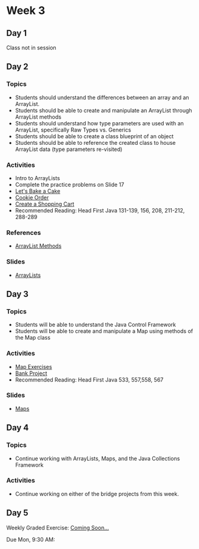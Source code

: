 # Week 3

## Day 1

Class not in session

## Day 2

### Topics

*   Students should understand the differences between an array and an ArrayList.
*   Students should be able to create and manipulate an ArrayList through ArrayList methods
*   Students should understand how type parameters are used with an ArrayList, specifically Raw Types vs. Generics
*   Students should be able to create a class blueprint of an object
*   Students should be able to reference the created class to house ArrayList data (type parameters re-visited)

### Activities

*   Intro to ArrayLists
*   Complete the practice problems on Slide 17
*   [Let's Bake a Cake](https://wecancodeit.github.io/java-exercises/fundamentals-practice-problems/array-lists)
*   [Cookie Order](https://wecancodeit.github.io/java-exercises/cookie-orders)
*   [Create a Shopping Cart](https://wecancodeit.github.io/java-exercises/shopping-cart)
*   Recommended Reading: Head First Java 131-139, 156, 208, 211-212, 288-289

### References

*   [ArrayList Methods](https://docs.oracle.com/javase/8/docs/api/java/util/ArrayList.html)

### Slides

*   [ArrayLists](https://wecancodeit.github.io/java-slides/objects/arraylists/)

## Day 3

### Topics

*   Students will be able to understand the Java Control Framework
*   Students will be able to create and manipulate a Map using methods of the Map class

### Activities

*   [Map Exercises](https://wecancodeit.github.io/java-exercises/fundamentals-practice-problems/maps)
*   [Bank Project](https://wecancodeit.github.io/java-exercises/bank-teller)
*   Recommended Reading: Head First Java 533, 557,558, 567

### Slides

*   [Maps](https://wecancodeit.github.io/java-slides/objects/maps/)

## Day 4

### Topics

*   Continue working with ArrayLists, Maps, and the Java Collections Framework

### Activities

*   Continue working on either of the bridge projects from this week.

## Day 5

Weekly Graded Exercise: [Coming Soon...]('')

Due Mon, 9:30 AM:
